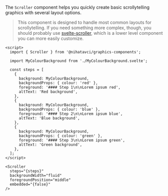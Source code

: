 The `Scroller` component helps you quickly create basic scrollytelling graphics with several layout options.

> This component is designed to handle most common layouts for scrollytelling. If you need something more complex, though, you should probably use [svelte-scroller](https://github.com/sveltejs/svelte-scroller), which is a lower level component you can more easily customize.

```svelte
<script>
  import { Scroller } from '@nihatavci/graphics-components';

  import MyColourBackground from './MyColourBackground.svelte';

  const steps = [
    {
      background: MyColourBackground,
      backgroundProps: { colour: 'red' },
      foreground: '#### Step 1\n\nLorem ipsum red',
      altText: 'Red background',
    },
    {
      background: MyColourBackground,
      backgroundProps: { colour: 'blue' },
      foreground: '#### Step 2\n\nLorem ipsum blue',
      altText: 'Blue background',
    },
    {
      background: MyColourBackground,
      backgroundProps: { colour: 'green' },
      foreground: '#### Step 3\n\nLorem ipsum green',
      altText: 'Green background',
    },
  ];
</script>

<Scroller
  steps="{steps}"
  backgroundWidth="fluid"
  foregroundPosition="middle"
  embedded="{false}"
/>
```
